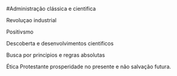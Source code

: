 #Administração clássica e cientifica

Revoluçao industrial

Positivsmo 

Descoberta e desenvolvimentos cientificos

Busca por principios e regras absolutas

Ética Protestante prosperidade no presente e não salvação futura.